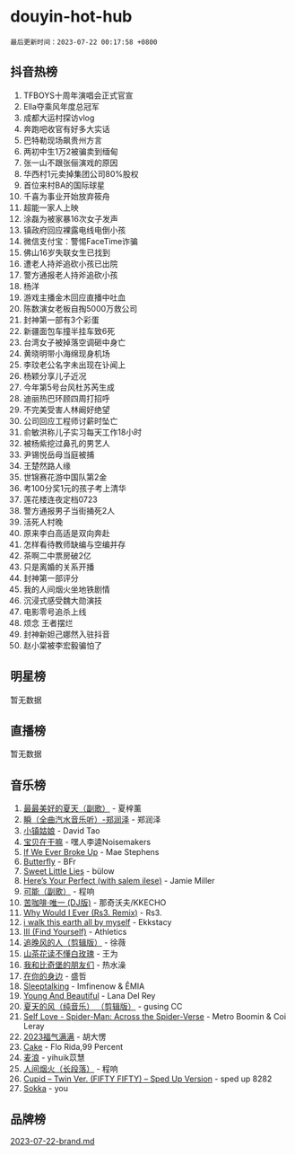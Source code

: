 # douyin-hot-hub

`最后更新时间：2023-07-22 00:17:58 +0800`

## 抖音热榜

1. TFBOYS十周年演唱会正式官宣
1. Ella夺乘风年度总冠军
1. 成都大运村探访vlog
1. 奔跑吧收官有好多大实话
1. 巴特勒现场飙贵州方言
1. 两初中生1万2被骗卖到缅甸
1. 张一山不跟张俪演戏的原因
1. 华西村1元卖掉集团公司80%股权
1. 首位来村BA的国际球星
1. 千喜为事业开始放弃筱舟
1. 超能一家人上映
1. 涂磊为被家暴16次女子发声
1. 镇政府回应裸露电线电倒小孩
1. 微信支付宝：警惕FaceTime诈骗
1. 佛山16岁失联女生已找到
1. 遭老人持斧追砍小孩已出院
1. 警方通报老人持斧追砍小孩
1. 杨洋
1. 游戏主播金木回应直播中吐血
1. 陈数演女老板自掏5000万救公司
1. 封神第一部有3个彩蛋
1. 新疆面包车撞半挂车致6死
1. 台湾女子被掉落空调砸中身亡
1. 黄晓明带小海绵现身机场
1. 李玟老公名字未出现在讣闻上
1. 杨颖分享儿子近况
1. 今年第5号台风杜苏芮生成
1. 迪丽热巴环顾四周打招呼
1. 不完美受害人林阚好绝望
1. 公司回应工程师讨薪时坠亡
1. 俞敏洪称儿子实习每天工作18小时
1. 被杨紫挖过鼻孔的男艺人
1. 尹锡悦岳母当庭被捕
1. 王楚然路人缘
1. 世锦赛花游中国队第2金
1. 考100分奖1元的孩子考上清华
1. 莲花楼连夜定档0723
1. 警方通报男子当街捅死2人
1. 活死人村晚
1. 原来李白高适是双向奔赴
1. 怎样看待教师缺编与空编并存
1. 茶啊二中票房破2亿
1. 只是离婚的关系开播
1. 封神第一部评分
1. 我的人间烟火坐地铁剧情
1. 沉浸式感受魏大勋演技
1. 电影零号追杀上线
1. 烦念 王者摆烂
1. 封神新妲己娜然入驻抖音
1. 赵小棠被李宏毅骗怕了

## 明星榜

暂无数据

## 直播榜

暂无数据

## 音乐榜

1. [最最美好的夏天（副歌）](https://sf6-cdn-tos.douyinstatic.com/obj/tos-cn-ve-2774/o4FMghDLZkPIkCutdrsXlbTHcaZztBfeCp9AFS) - 夏梓薰
1. [瞬（全曲汽水音乐听）-郑润泽](https://sf3-cdn-tos.douyinstatic.com/obj/tos-cn-ve-2774/o4Vb9eJZClCZTnRQYy0BRSeHGrDtrkrQgIBvQt) - 郑润泽
1. [小镇姑娘](https://sf6-cdn-tos.douyinstatic.com/obj/tos-cn-ve-2774/1ee4fa49917d4e9e8f06512cc6e778d9) - David Tao
1. [宝贝在干嘛](https://sf3-cdn-tos.douyinstatic.com/obj/tos-cn-ve-2774/okW4hBCfJI5B2ZEgTCtikhMW7IafzNrBQIYkpJ) - 嘿人李逵Noisemakers
1. [If We Ever Broke Up](https://sf6-cdn-tos.douyinstatic.com/obj/tos-cn-ve-2774/o8onj5HDk0ImtBmO0URBfeyCDXQJMYkQ1gb8Zy) - Mae Stephens
1. [Butterfly](https://sf6-cdn-tos.douyinstatic.com/obj/tos-cn-ve-2774/oIw3zNLcWhUhUDWqtQxQfAx6IXsSBzbyCg7CM0) - BFr
1. [Sweet Little Lies](https://sf3-cdn-tos.douyinstatic.com/obj/tos-cn-ve-2774/cebdd23e942a452c84c197b17c22ac7a) - bülow
1. [Here’s Your Perfect (with salem ilese)](https://sf3-cdn-tos.douyinstatic.com/obj/tos-cn-ve-2774/076b1576c6c546598f803fe53da388a7) - Jamie Miller
1. [可能（副歌）](https://sf3-cdn-tos.douyinstatic.com/obj/tos-cn-ve-2774/cde1731888894259b333569393c2fb51) - 程响
1. [苦咖啡·唯一 (DJ版)](https://sf3-cdn-tos.douyinstatic.com/obj/tos-cn-ve-2774/oohZWXUzNXlh9bzpBgNUfJCQHGILwWgDBaejQt) - 那奇沃夫/KKECHO
1. [Why Would I Ever (Rs3. Remix)](https://sf6-cdn-tos.douyinstatic.com/obj/tos-cn-ve-2774/oQNX0xZhO8IXeCRjCJQUZzkfQNLi2ItDAzEBgz) - Rs3.
1. [i walk this earth all by myself](https://sf3-cdn-tos.douyinstatic.com/obj/tos-cn-ve-2774/c751e38547b548b389ff6e1b9203b1de) - Ekkstacy
1. [III (Find Yourself)](https://sf6-cdn-tos.douyinstatic.com/obj/tos-cn-ve-2774/3b9e482a6da74de29fd5e2440e4373b4) - Athletics
1. [追晚风的人（剪辑版）](https://sf6-cdn-tos.douyinstatic.com/obj/tos-cn-ve-2774/560835060af84ac29cd5c12e2a98f7eb) - 徐薇
1. [山茶花读不懂白玫瑰](https://sf3-cdn-tos.douyinstatic.com/obj/tos-cn-ve-2774/osfn8B7DktrRHEPJgPCfDbw7QDQEkwC16BxZg9) - 王为
1. [我和比奇堡的朋友们](https://sf6-cdn-tos.douyinstatic.com/obj/tos-cn-ve-2774/f0505db981ea4a6d91453a15924a82aa) - 热水澡
1. [在你的身边](https://sf6-cdn-tos.douyinstatic.com/obj/tos-cn-ve-2774/9dce2ee6c9f84c17a6d68458730d7ae8) - 盛哲
1. [Sleeptalking](https://sf3-cdn-tos.douyinstatic.com/obj/tos-cn-ve-2774/f23bc60230804ede98a163e1926e0857) - Imfinenow & ÊMIA
1. [Young And Beautiful](https://sf3-cdn-tos.douyinstatic.com/obj/tos-cn-ve-2774/3ca6987c98c947768abb9cce3ee5530c) - Lana Del Rey
1. [夏天的风（纯音乐） （剪辑版）](https://sf6-cdn-tos.douyinstatic.com/obj/tos-cn-ve-2774/oUzLjBZZFQAoNRmGokEeD5zfQCObp6UeFAnTa6) - gusing CC
1. [Self Love - Spider-Man: Across the Spider-Verse](https://sf3-cdn-tos.douyinstatic.com/obj/tos-cn-ve-2774/o8YzagIFYnO2FNIznDQzpeeLfrdCVAbYDDaLoS) - Metro Boomin & Coi Leray
1. [2023福气满满](https://sf3-cdn-tos.douyinstatic.com/obj/tos-cn-ve-2774/ocebsi6kbCVkBMAcDJkqdZpBQMubYSQetK2gQn) - 胡大愣
1. [Cake](https://sf6-cdn-tos.douyinstatic.com/obj/tos-cn-ve-2774/3545db16eba4434c853ab891b2b752af) - Flo Rida,99 Percent
1. [麦浪](https://sf6-cdn-tos.douyinstatic.com/obj/tos-cn-ve-2774/872ff36b718445c6a3882ba18b546970) - yihuik苡慧
1. [人间烟火（长段落）](https://sf3-cdn-tos.douyinstatic.com/obj/tos-cn-ve-2774/eeb7f9f284d74db097f8341ace44bfa2) - 程响
1. [Cupid – Twin Ver. (FIFTY FIFTY) – Sped Up Version](https://sf6-cdn-tos.douyinstatic.com/obj/tos-cn-ve-2774/oMonQQ6t8nCfUnw44y8XBZkJytCgEBtWYebB2D) - sped up 8282
1. [Sokka](https://sf6-cdn-tos.douyinstatic.com/obj/tos-cn-ve-2774/b9c3e305c0474c898ce221c7aa498547) - you

## 品牌榜

[2023-07-22-brand.md](2023-07-22-brand.md)
